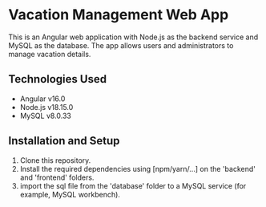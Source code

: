 # Vacation Management Web App

This is an Angular web application with Node.js as the backend service and MySQL as the database. The app allows users and administrators to manage vacation details.

## Technologies Used

- Angular v16.0
- Node.js v18.15.0
- MySQL v8.0.33

## Installation and Setup

1. Clone this repository.
2. Install the required dependencies using [npm/yarn/...] on the 'backend' and 'frontend' folders.
3. import the sql file from the 'database' folder to a MySQL service (for example, MySQL workbench).
